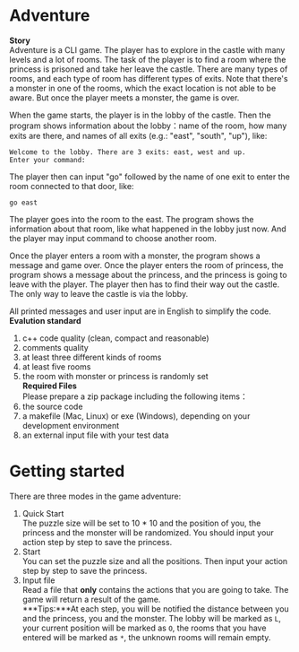 # Adventure
**Story**  
Adventure is a CLI game. The player has to explore in the castle with many levels and a lot of rooms. The task of the player is to find a room where the princess is prisoned and take her leave the castle. There are many types of rooms, and each type of room has different types of exits. Note that there's a monster in one of the rooms, which the exact location is not able to be aware. But once the player meets a monster, the game is over.

When the game starts, the player is in the lobby of the castle. Then the program shows information about the lobby：name of the room, how many exits are there, and names of all exits (e.g.: "east", "south", "up"), like:  
```
Welcome to the lobby. There are 3 exits: east, west and up.
Enter your command:
```
The player then can input "go" followed by the name of one exit to enter the room connected to that door, like:  
```
go east
```
The player goes into the room to the east. The program shows the information about that room, like what happened in the lobby just now. And the player may input command to choose another room.

Once the player enters a room with a monster, the program shows a message and game over. Once the player enters the room of princess, the program shows a message about the princess, and the princess is going to leave with the player. The player then has to find their way out the castle. The only way to leave the castle is via the lobby.

All printed messages and user input are in English to simplify the code.  
**Evalution standard**  
1. c++ code quality (clean, compact and reasonable)
2. comments quality
3. at least three different kinds of rooms
4. at least five rooms
5. the room with monster or princess is randomly set  
**Required Files**  
Please prepare a zip package including the following items：
1. the source code
2. a makefile (Mac, Linux) or exe (Windows), depending on your development environment
3. an external input file with your test data

# Getting started
There are three modes in the game adventure:
1. Quick Start  
The puzzle size will be set to 10 * 10 and the position of you, the princess and the monster will be randomized. You should input your action step by step to save the princess.
2. Start  
You can set the puzzle size and all the positions. Then input your action step by step to save the princess.  
3. Input file  
Read a file that **only** contains the actions that you are going to take. The game will return a result of the game.  
***Tips:***At each step, you will be notified the distance between you and the princess, you and the monster. The lobby will be marked as ```L```, your current position will be marked as ```O```, the rooms that you have entered will be marked as ```*```, the unknown rooms will remain empty.